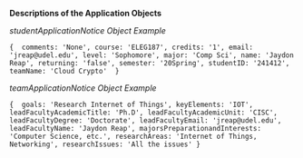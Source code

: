 **Descriptions of the Application Objects**

*studentApplicationNotice Object Example*

 `
{ 
  comments: 'None',
  course: 'ELEG187',
  credits: '1',
  email: 'jreap@udel.edu',
  level: 'Sophomore',
  major: 'Comp Sci',
  name: 'Jaydon Reap',
  returning: 'false',
  semester: '20Spring',
  studentID: '241412',
  teamName: 'Cloud Crypto' 
}
`

*teamApplicationNotice Object Example*

 `
{ 
  goals: 'Research Internet of Things',
  keyElements: 'IOT',
  leadFacultyAcademicTitle: 'Ph.D',
  leadFacultyAcademicUnit: 'CISC',
  leadFacultyDegree: 'Doctorate',
  leadFacultyEmail: 'jreap@udel.edu',
  leadFacultyName: 'Jaydon Reap',
  majorsPreparationandInterests: 'Computer Science, etc.',
  researchAreas: 'Internet of Things, Networking',
  researchIssues: 'All the issues'
}
`